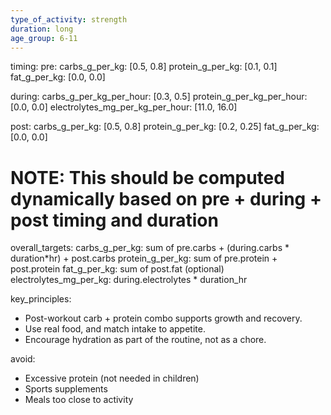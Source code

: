 ```yaml
---
type_of_activity: strength
duration: long
age_group: 6-11
---
```


timing:
pre:
carbs_g_per_kg: [0.5, 0.8]
protein_g_per_kg: [0.1, 0.1]
fat_g_per_kg: [0.0, 0.0]

during:
carbs_g_per_kg_per_hour: [0.3, 0.5]
protein_g_per_kg_per_hour: [0.0, 0.0]
electrolytes_mg_per_kg_per_hour: [11.0, 16.0]

post:
carbs_g_per_kg: [0.5, 0.8]
protein_g_per_kg: [0.2, 0.25]
fat_g_per_kg: [0.0, 0.0]

# NOTE: This should be computed dynamically based on pre + during + post timing and duration

overall_targets:
carbs_g_per_kg: sum of pre.carbs + (during.carbs * duration*hr) + post.carbs
protein_g_per_kg: sum of pre.protein + post.protein
fat_g_per_kg: sum of post.fat (optional)
electrolytes_mg_per_kg: during.electrolytes \* duration_hr

key_principles:

-   Post-workout carb + protein combo supports growth and recovery.
-   Use real food, and match intake to appetite.
-   Encourage hydration as part of the routine, not as a chore.

avoid:

-   Excessive protein (not needed in children)
-   Sports supplements
-   Meals too close to activity
